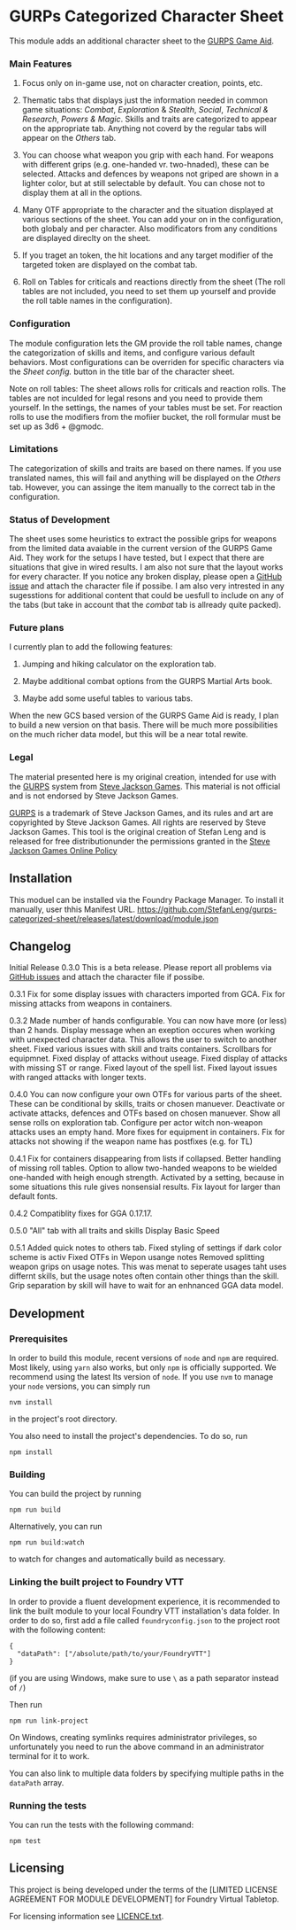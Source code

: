 <!--
SPDX-FileCopyrightText: 2022 Johannes Loher

SPDX-License-Identifier: MIT
-->

# GURPs Categorized Character Sheet

This module adds an additional character sheet to the [GURPS Game Aid](https://github.com/crnormand/gurps).

### Main Features

1. Focus only on in-game use, not on character creation, points, etc.

2. Thematic tabs that displays just the information needed in common game situations: _Combat_, _Exploration_ & _Stealth_, _Social_, _Technical & Research_, _Powers & Magic_. 
Skills and traits are categorized to appear on the appropriate tab. Anything not coverd by the regular tabs will appear on the _Others_ tab.

3. You can choose what weapon you grip with each hand. For weapons with different grips (e.g. one-handed vr. two-hnaded), these can be selected. Attacks and defences by weapons not griped are shown in a lighter color, but at still selectable by default. You can chose not to display them at all in the options.

4. Many OTF appropriate to the character and the situation displayed at various sections of the sheet. You can add your on in the configuration, both globaly and per character. Also modificators from any conditions are displayed  direclty on the sheet.

5. If you traget an token, the hit locations and any target modifier of the targeted token are displayed on the combat tab.

6. Roll on Tables for criticals and reactions directly from the sheet (The roll tables are not included, you need to set them up yourself and provide the roll table names in the configuration).

### Configuration

The module configuration lets the GM provide the roll table names, change the categorization of skills and items, and configure various default behaviors.
Most configurations can be overriden for specific characters via the _Sheet config._ button in the title bar of the character sheet.

Note on roll tables: The sheet allows rolls for criticals and reaction rolls. The tables are not inculded for legal resons and you need to provide them yourself. In the settings, the names of your tables must be set.
For reaction rolls to use the modifiers from the mofiier bucket, the roll formular must be set up as 3d6 + @gmodc.

### Limitations

The categorization of skills and traits are based on there names. If you use translated names, this will fail and anything will be displayed on the _Others_ tab. However, you can assinge the item manually to the correct tab in the configuration.

### Status of Development

The sheet uses some heuristics to extract the possible grips for weapons from the limited data avaiable in the current version of the GURPS Game Aid. They work for the setups I have tested, but I expect that there are situations that give in wired results. I am also not sure that the layout works for every character.
If you notice any broken display, please open a [GitHub issue](https://github.com/StefanLeng/gurps-categorized-sheet/issues)  and attach the character file if possibe.
I am also very intrested in any sugesstions for additional content that could be uesfull to include on any of the tabs (but take in account that the _combat_ tab is allready quite packed).

### Future plans

I currently plan to add the following features:

1. Jumping and hiking calculator on the exploration tab.

2. Maybe additional combat options from the GURPS Martial Arts book.

3. Maybe add some useful tables to various tabs.

When the new GCS based version of the GURPS Game Aid is ready, I plan to build a new version on that basis. There will be much more possibilities on the much richer data model, but this will be a near total rewite.

### Legal

The material presented here is my original creation, intended for use with the [GURPS](http://www.sjgames.com/gurps) system from [Steve Jackson Games](ttp://www.sjgames.com). This material is not official and is not endorsed by Steve Jackson Games.

[GURPS](http://www.sjgames.com/gurps) is a trademark of Steve Jackson Games, and its rules and art are copyrighted by Steve Jackson Games. All rights are reserved by Steve Jackson Games. This tool is the original creation of Stefan Leng and is released for free distributionunder the permissions granted in the [Steve Jackson Games Online Policy](http://www.sjgames.com/general/online_policy.html)


## Installation

This moduel can be installed via the Foundry Package Manager.
To install it manually, user thhis Manifest URL.
https://github.com/StefanLeng/gurps-categorized-sheet/releases/latest/download/module.json

## Changelog

Initial Release 0.3.0
This is a beta release. Please report all problems via [GitHub issues](https://github.com/StefanLeng/gurps-categorized-sheet/issues) and attach the character file if possibe.

0.3.1
Fix for some display issues with characters imported from GCA.
Fix for missing attacks from weapons in containers.

0.3.2
Made number of hands configurable. You can now have more (or less) than 2 hands.
Display message when an exeption occures when working with unexpected character data. This allows the user to switch to another sheet. 
Fixed various issues with skill and traits containers.
Scrollbars for equipmnet.
Fixed display of attacks without useage.
Fixed display of attacks with missing ST or range.
Fixed layout of the spell list.
Fixed layout issues with ranged attacks with longer texts.

0.4.0
You can now configure your own OTFs for various parts of the sheet. These can be conditional by skills, traits or chosen manuever.
Deactivate or activate attacks, defences and OTFs based on chosen manuever.
Show all sense rolls on exploration tab.
Configure per actor witch non-weapon attacks uses an empty hand.
More fixes for equipment in containers.
Fix for attacks not showing if the weapon name has postfixes (e.g. for TL)  

0.4.1
Fix for containers disappearing from lists if collapsed.
Better handling of missing roll tables.
Option to allow two-handed weapons to be wielded one-handed with heigh enough strength. Activated by a setting, because in some situations this rule gives nonsensial results.
Fix layout for larger than default fonts. 

0.4.2 
Compatiblity fixes for GGA 0.17.17.

0.5.0
"All" tab with all traits and skills
Display Basic Speed

0.5.1
Added quick notes to others tab.
Fixed styling of settings if dark color scheme is activ
Fixed OTFs in Wepon usange notes
Removed splitting weapon grips on usage notes. This was menat to seperate usages taht uses differnt skills, but the usage notes often contain other things than the skill. Grip separation by skill will have to wait for an enhnanced GGA data model.

## Development

### Prerequisites

In order to build this module, recent versions of `node` and `npm` are
required. Most likely, using `yarn` also works, but only `npm` is officially
supported. We recommend using the latest lts version of `node`. If you use `nvm`
to manage your `node` versions, you can simply run

```
nvm install
```

in the project's root directory.

You also need to install the project's dependencies. To do so, run

```
npm install
```

### Building

You can build the project by running

```
npm run build
```

Alternatively, you can run

```
npm run build:watch
```

to watch for changes and automatically build as necessary.

### Linking the built project to Foundry VTT

In order to provide a fluent development experience, it is recommended to link
the built module to your local Foundry VTT installation's data folder. In
order to do so, first add a file called `foundryconfig.json` to the project root
with the following content:

```
{
  "dataPath": ["/absolute/path/to/your/FoundryVTT"]
}
```

(if you are using Windows, make sure to use `\` as a path separator instead of
`/`)

Then run

```
npm run link-project
```

On Windows, creating symlinks requires administrator privileges, so
unfortunately you need to run the above command in an administrator terminal for
it to work.

You can also link to multiple data folders by specifying multiple paths in the
`dataPath` array.

### Running the tests

You can run the tests with the following command:

```
npm test
```

## Licensing

This project is being developed under the terms of the
[LIMITED LICENSE AGREEMENT FOR MODULE DEVELOPMENT] for Foundry Virtual Tabletop.

For licensing information see [LICENCE.txt](https://github.com/StefanLeng/gurps-categorized-sheet/blob/main/src/LICENSE.txt).
